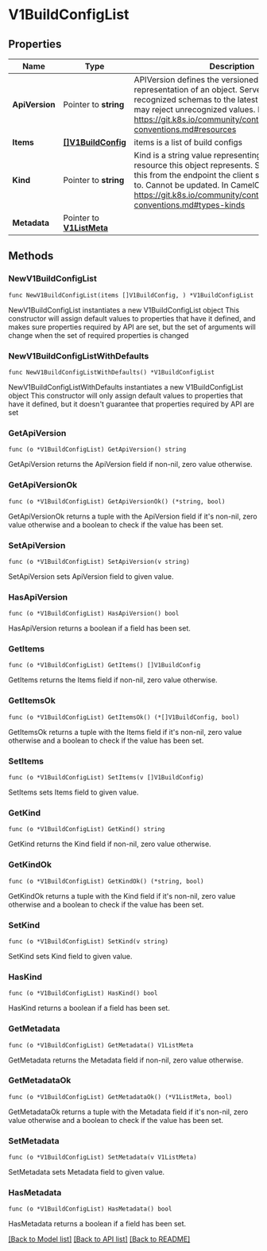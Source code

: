 # V1BuildConfigList

## Properties

Name | Type | Description | Notes
------------ | ------------- | ------------- | -------------
**ApiVersion** | Pointer to **string** | APIVersion defines the versioned schema of this representation of an object. Servers should convert recognized schemas to the latest internal value, and may reject unrecognized values. More info: https://git.k8s.io/community/contributors/devel/api-conventions.md#resources | [optional] 
**Items** | [**[]V1BuildConfig**](V1BuildConfig.md) | items is a list of build configs | 
**Kind** | Pointer to **string** | Kind is a string value representing the REST resource this object represents. Servers may infer this from the endpoint the client submits requests to. Cannot be updated. In CamelCase. More info: https://git.k8s.io/community/contributors/devel/api-conventions.md#types-kinds | [optional] 
**Metadata** | Pointer to [**V1ListMeta**](V1ListMeta.md) |  | [optional] 

## Methods

### NewV1BuildConfigList

`func NewV1BuildConfigList(items []V1BuildConfig, ) *V1BuildConfigList`

NewV1BuildConfigList instantiates a new V1BuildConfigList object
This constructor will assign default values to properties that have it defined,
and makes sure properties required by API are set, but the set of arguments
will change when the set of required properties is changed

### NewV1BuildConfigListWithDefaults

`func NewV1BuildConfigListWithDefaults() *V1BuildConfigList`

NewV1BuildConfigListWithDefaults instantiates a new V1BuildConfigList object
This constructor will only assign default values to properties that have it defined,
but it doesn't guarantee that properties required by API are set

### GetApiVersion

`func (o *V1BuildConfigList) GetApiVersion() string`

GetApiVersion returns the ApiVersion field if non-nil, zero value otherwise.

### GetApiVersionOk

`func (o *V1BuildConfigList) GetApiVersionOk() (*string, bool)`

GetApiVersionOk returns a tuple with the ApiVersion field if it's non-nil, zero value otherwise
and a boolean to check if the value has been set.

### SetApiVersion

`func (o *V1BuildConfigList) SetApiVersion(v string)`

SetApiVersion sets ApiVersion field to given value.

### HasApiVersion

`func (o *V1BuildConfigList) HasApiVersion() bool`

HasApiVersion returns a boolean if a field has been set.

### GetItems

`func (o *V1BuildConfigList) GetItems() []V1BuildConfig`

GetItems returns the Items field if non-nil, zero value otherwise.

### GetItemsOk

`func (o *V1BuildConfigList) GetItemsOk() (*[]V1BuildConfig, bool)`

GetItemsOk returns a tuple with the Items field if it's non-nil, zero value otherwise
and a boolean to check if the value has been set.

### SetItems

`func (o *V1BuildConfigList) SetItems(v []V1BuildConfig)`

SetItems sets Items field to given value.


### GetKind

`func (o *V1BuildConfigList) GetKind() string`

GetKind returns the Kind field if non-nil, zero value otherwise.

### GetKindOk

`func (o *V1BuildConfigList) GetKindOk() (*string, bool)`

GetKindOk returns a tuple with the Kind field if it's non-nil, zero value otherwise
and a boolean to check if the value has been set.

### SetKind

`func (o *V1BuildConfigList) SetKind(v string)`

SetKind sets Kind field to given value.

### HasKind

`func (o *V1BuildConfigList) HasKind() bool`

HasKind returns a boolean if a field has been set.

### GetMetadata

`func (o *V1BuildConfigList) GetMetadata() V1ListMeta`

GetMetadata returns the Metadata field if non-nil, zero value otherwise.

### GetMetadataOk

`func (o *V1BuildConfigList) GetMetadataOk() (*V1ListMeta, bool)`

GetMetadataOk returns a tuple with the Metadata field if it's non-nil, zero value otherwise
and a boolean to check if the value has been set.

### SetMetadata

`func (o *V1BuildConfigList) SetMetadata(v V1ListMeta)`

SetMetadata sets Metadata field to given value.

### HasMetadata

`func (o *V1BuildConfigList) HasMetadata() bool`

HasMetadata returns a boolean if a field has been set.


[[Back to Model list]](../README.md#documentation-for-models) [[Back to API list]](../README.md#documentation-for-api-endpoints) [[Back to README]](../README.md)


